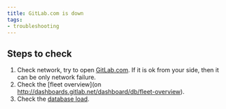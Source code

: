 ```yaml
---
title: GitLab.com is down
tags:
- troubleshooting
---
```


## Steps to check

1. Check network, try to open [GitLab.com](https://gitlab.com). If it is ok from your side, then it can be only network failure.
1. Check the [fleet overview](on http://dashboards.gitlab.net/dashboard/db/fleet-overview).
1. Check the [database load](http://dashboards.gitlab.net/dashboard/db/postgres-stats).
